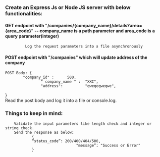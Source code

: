 ### Create an Express Js or Node JS server with below functionalities:
#### GET endpoint with "/companies/{company_name}/details?area={area_code}" -- company_name is a path parameter and area_code is a query parameter(integer)
             Log the request parameters into a file asynchronously
#### POST endpoint with "/companies" which will update address of the company
    POST Body: { 
			"company_id" :	 	500,
		            " company_name " : 	"XXC",
		            "address":			"qweqeqweqwe",
 }   
Read the post body and log it into a file or console.log.  
### Things to keep in mind:
        Validate the input parameters like length check and integer or string check.
        Send the response as below:	
                {	 
                “status_code”: 200/400/404/500,
                                    "message”: "Success or Error"
                }
